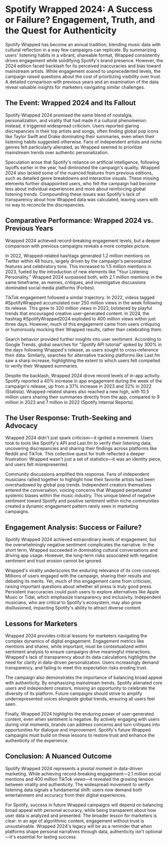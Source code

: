 # Spotify Wrapped 2024: A Success or Failure? Engagement, Truth, and the Quest for Authenticity

Spotify Wrapped has become an annual tradition, blending music data with cultural reflection in a way few campaigns can replicate. By summarizing users' listening habits in a vibrant, shareable format, Wrapped consistently drives engagement while solidifying Spotify's brand presence. However, the 2024 edition faced backlash for its perceived inaccuracies and bias toward mainstream artists. While engagement soared to unprecedented levels, the campaign raised questions about the cost of prioritizing visibility over trust. A detailed comparison with previous years and an examination of the data reveal valuable insights for marketers navigating similar challenges.

## The Event: Wrapped 2024 and Its Fallout

Spotify Wrapped 2024 promised the same blend of nostalgia, personalization, and virality that had made it a cultural phenomenon. Instead, it triggered widespread criticism. Users reported glaring discrepancies in their top artists and songs, often finding global pop icons like Taylor Swift and Drake dominating their summaries, even when their listening habits suggested otherwise. Fans of independent artists and niche genres felt particularly alienated, as Wrapped seemed to prioritize mainstream trends over authentic personalization.

Speculation arose that Spotify's reliance on artificial intelligence, following layoffs earlier in the year, had diminished the campaign's quality. Wrapped 2024 also lacked some of the nuanced features from previous editions, such as detailed genre breakdowns and interactive visuals. These missing elements further disappointed users, who felt the campaign had become less about individual experiences and more about reinforcing global listening trends. Compounding these issues was Spotify's lack of transparency about how Wrapped data was calculated, leaving users with no way to reconcile the discrepancies.

## Comparative Performance: Wrapped 2024 vs. Previous Years

Wrapped 2024 achieved record-breaking engagement levels, but a deeper comparison with previous campaigns reveals a more complex picture.

In 2022, Wrapped-related hashtags generated 1.2 million mentions on Twitter within 48 hours, largely driven by the campaign's personalized features and celebratory tone. This increased to 1.5 million mentions in 2023, fueled by the introduction of new elements like "Your Listening Personality." Wrapped 2024 surpassed both, with 2.1 million mentions in the same timeframe, as memes, critiques, and investigative discussions dominated social media platforms (Forbes).

TikTok engagement followed a similar trajectory. In 2022, videos tagged #SpotifyWrapped accumulated over 250 million views in the week following its release. This grew to 320 million views in 2023, bolstered by playful trends that encouraged creative user-generated content. In 2024, the hashtag #SpotifyWrapped2024 exploded to 400 million views within just three days. However, much of this engagement came from users critiquing or humorously mocking their Wrapped results, rather than celebrating them.

Search behavior provided further insights into user sentiment. According to Google Trends, global searches for "Spotify API tutorial" spiked by 300% in the days following Wrapped's release, as users sought to cross-reference their data. Similarly, searches for alternative tracking platforms like Last.fm saw a sharp increase, highlighting the extent to which users felt compelled to verify their Wrapped summaries.

Despite the backlash, Wrapped 2024 drove record levels of in-app activity. Spotify reported a 40% increase in app engagement during the week of the campaign's release, up from a 37% increase in 2023 and 32% in 2022 (Statista). Wrapped-related shares also reached a new high, with 10.5 million users sharing their summaries directly from the app, compared to 9 million in 2023 and 7 million in 2022 (Spotify Internal Reports).

## The User Response: Truth-Seeking and Advocacy

Wrapped 2024 didn't just spark criticism—it ignited a movement. Users took to tools like Spotify's API and Last.fm to verify their listening data, uncovering discrepancies and sharing their findings across platforms like Reddit and TikTok. This collective quest for truth reflected a deeper frustration: Wrapped wasn't just a set of statistics—it was an identity piece, and users felt misrepresented.

Community discussions amplified this response. Fans of independent musicians rallied together to highlight how their favorite artists had been overshadowed by global pop trends. Independent creators themselves entered the conversation, voicing concerns that Wrapped perpetuated systemic biases within the music industry. This unique blend of negative sentiment toward Spotify and positive sentiment within niche communities created a dynamic engagement pattern rarely seen in marketing campaigns.

## Engagement Analysis: Success or Failure?

Spotify Wrapped 2024 achieved extraordinary levels of engagement, but the overwhelmingly negative sentiment complicates the narrative. In the short term, Wrapped succeeded in dominating cultural conversations and driving app usage. However, the long-term risks associated with negative sentiment and trust erosion cannot be ignored.

Wrapped's virality underscores the enduring relevance of its core concept. Millions of users engaged with the campaign, sharing their results and debating its merits. Yet, much of this engagement came from criticism, raising important questions about whether all press is truly good press. Persistent inaccuracies could push users to explore alternatives like Apple Music or Tidal, which emphasize transparency and inclusivity. Independent musicians, who are critical to Spotify's ecosystem, may also grow disillusioned, impacting Spotify's ability to attract diverse content.

## Lessons for Marketers

Wrapped 2024 provides critical lessons for marketers navigating the complex dynamics of digital engagement. Engagement metrics like mentions and shares, while important, must be contextualized within sentiment analysis to ensure campaigns drive meaningful interactions. Wrapped's lack of transparency about its data calculations highlights the need for clarity in data-driven personalization. Users increasingly demand transparency, and failing to meet this expectation risks eroding trust.

The campaign also demonstrates the importance of balancing broad appeal with authenticity. By emphasizing mainstream trends, Spotify alienated core users and independent creators, missing an opportunity to celebrate the diversity of its platform. Future campaigns should strive to amplify underrepresented voices alongside global trends, ensuring all users feel seen.

Finally, Wrapped 2024 highlights the enduring power of user-generated content, even when sentiment is negative. By actively engaging with users during viral moments, brands can address concerns and turn critiques into opportunities for dialogue and improvement. Spotify's future Wrapped campaigns must build on these lessons to restore trust and enhance the authenticity of the experience.

## Conclusion: A Nuanced Outcome

Spotify Wrapped 2024 represents a pivotal moment in data-driven marketing. While achieving record-breaking engagement—2.1 million social mentions and 400 million TikTok views—it revealed the growing tension between virality and authenticity. The widespread movement to verify listening data signals a fundamental shift: users now demand both entertainment and accuracy from their digital experiences.

For Spotify, success in future Wrapped campaigns will depend on balancing broad appeal with personal accuracy, while being transparent about how user data is analyzed and presented.
The broader lesson for marketers is clear: in an age of algorithmic content, engagement without trust is unsustainable. Wrapped 2024's legacy will be as a reminder that when platforms shape personal narratives through data, authenticity isn't optional—it's essential for lasting success.

